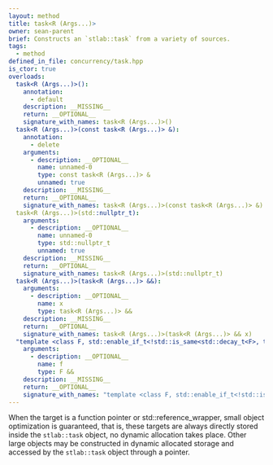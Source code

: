 ```yaml
---
layout: method
title: task<R (Args...)>
owner: sean-parent
brief: Constructs an `stlab::task` from a variety of sources.
tags:
  - method
defined_in_file: concurrency/task.hpp
is_ctor: true
overloads:
  task<R (Args...)>():
    annotation:
      - default
    description: __MISSING__
    return: __OPTIONAL__
    signature_with_names: task<R (Args...)>()
  task<R (Args...)>(const task<R (Args...)> &):
    annotation:
      - delete
    arguments:
      - description: __OPTIONAL__
        name: unnamed-0
        type: const task<R (Args...)> &
        unnamed: true
    description: __MISSING__
    return: __OPTIONAL__
    signature_with_names: task<R (Args...)>(const task<R (Args...)> &)
  task<R (Args...)>(std::nullptr_t):
    arguments:
      - description: __OPTIONAL__
        name: unnamed-0
        type: std::nullptr_t
        unnamed: true
    description: __MISSING__
    return: __OPTIONAL__
    signature_with_names: task<R (Args...)>(std::nullptr_t)
  task<R (Args...)>(task<R (Args...)> &&):
    arguments:
      - description: __OPTIONAL__
        name: x
        type: task<R (Args...)> &&
    description: __MISSING__
    return: __OPTIONAL__
    signature_with_names: task<R (Args...)>(task<R (Args...)> && x)
  "template <class F, std::enable_if_t<!std::is_same<std::decay_t<F>, task<R (Args...)>>::value, bool> >\ntask<R (Args...)>(F &&)":
    arguments:
      - description: __OPTIONAL__
        name: f
        type: F &&
    description: __MISSING__
    return: __OPTIONAL__
    signature_with_names: "template <class F, std::enable_if_t<!std::is_same<std::decay_t<F>, task<R (Args...)>>::value, bool> >\ntask<R (Args...)>(F && f)"
---
```


When the target is a function pointer or std::reference_wrapper, small object optimization is
guaranteed, that is, these targets are always directly stored inside the `stlab::task` object, no dynamic allocation takes place. Other large objects may be constructed in dynamic allocated storage and accessed by the `stlab::task` object through a pointer.